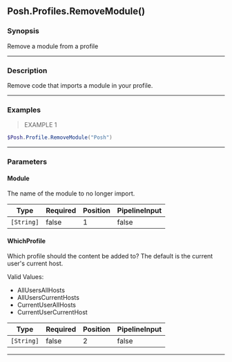 Posh.Profiles.RemoveModule()
----------------------------




### Synopsis
Remove a module from a profile



---


### Description

Remove code that imports a module in your profile.



---


### Examples
> EXAMPLE 1

```PowerShell
$Posh.Profile.RemoveModule("Posh")
```


---


### Parameters
#### **Module**

The name of the module to no longer import.






|Type      |Required|Position|PipelineInput|
|----------|--------|--------|-------------|
|`[String]`|false   |1       |false        |



#### **WhichProfile**

Which profile should the content be added to?
The default is the current user's current host.



Valid Values:

* AllUsersAllHosts
* AllUsersCurrentHosts
* CurrentUserAllHosts
* CurrentUserCurrentHost






|Type      |Required|Position|PipelineInput|
|----------|--------|--------|-------------|
|`[String]`|false   |2       |false        |





---
